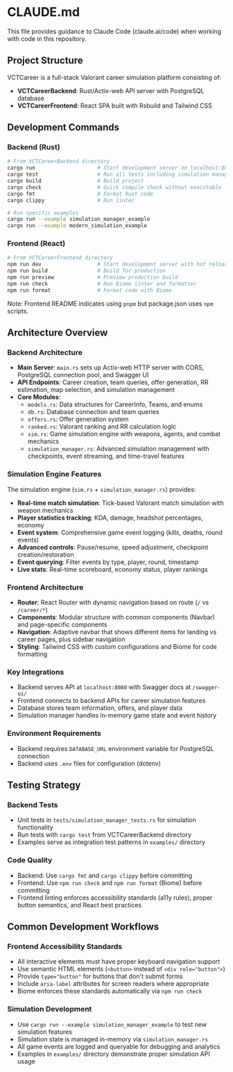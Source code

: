 # CLAUDE.md

This file provides guidance to Claude Code (claude.ai/code) when working with code in this repository.

## Project Structure

VCTCareer is a full-stack Valorant career simulation platform consisting of:

- **VCTCareerBackend**: Rust/Actix-web API server with PostgreSQL database
- **VCTCareerFrontend**: React SPA built with Rsbuild and Tailwind CSS

## Development Commands

### Backend (Rust)
```bash
# From VCTCareerBackend directory
cargo run                    # Start development server on localhost:8080
cargo test                   # Run all tests including simulation manager tests
cargo build                  # Build project
cargo check                  # Quick compile check without executable
cargo fmt                    # Format Rust code
cargo clippy                 # Run linter

# Run specific examples
cargo run --example simulation_manager_example
cargo run --example modern_simulation_example
```

### Frontend (React)
```bash
# From VCTCareerFrontend directory
npm run dev                  # Start development server with hot reload
npm run build                # Build for production
npm run preview              # Preview production build
npm run check                # Run Biome linter and formatter
npm run format               # Format code with Biome
```

Note: Frontend README indicates using `pnpm` but package.json uses `npm` scripts.

## Architecture Overview

### Backend Architecture
- **Main Server**: `main.rs` sets up Actix-web HTTP server with CORS, PostgreSQL connection pool, and Swagger UI
- **API Endpoints**: Career creation, team queries, offer generation, RR estimation, map selection, and simulation management
- **Core Modules**:
  - `models.rs`: Data structures for CareerInfo, Teams, and enums
  - `db.rs`: Database connection and team queries
  - `offers.rs`: Offer generation system
  - `ranked.rs`: Valorant ranking and RR calculation logic
  - `sim.rs`: Game simulation engine with weapons, agents, and combat mechanics
  - `simulation_manager.rs`: Advanced simulation management with checkpoints, event streaming, and time-travel features

### Simulation Engine Features
The simulation engine (`sim.rs` + `simulation_manager.rs`) provides:
- **Real-time match simulation**: Tick-based Valorant match simulation with weapon mechanics
- **Player statistics tracking**: KDA, damage, headshot percentages, economy
- **Event system**: Comprehensive game event logging (kills, deaths, round events)
- **Advanced controls**: Pause/resume, speed adjustment, checkpoint creation/restoration
- **Event querying**: Filter events by type, player, round, timestamp
- **Live stats**: Real-time scoreboard, economy status, player rankings

### Frontend Architecture
- **Router**: React Router with dynamic navigation based on route (`/` vs `/career/*`)
- **Components**: Modular structure with common components (Navbar) and page-specific components
- **Navigation**: Adaptive navbar that shows different items for landing vs career pages, plus sidebar navigation
- **Styling**: Tailwind CSS with custom configurations and Biome for code formatting

### Key Integrations
- Backend serves API at `localhost:8080` with Swagger docs at `/swagger-ui/`
- Frontend connects to backend APIs for career simulation features
- Database stores team information, offers, and player data
- Simulation manager handles in-memory game state and event history

### Environment Requirements
- Backend requires `DATABASE_URL` environment variable for PostgreSQL connection
- Backend uses `.env` files for configuration (dotenv)

## Testing Strategy

### Backend Tests
- Unit tests in `tests/simulation_manager_tests.rs` for simulation functionality
- Run tests with `cargo test` from VCTCareerBackend directory
- Examples serve as integration test patterns in `examples/` directory

### Code Quality
- Backend: Use `cargo fmt` and `cargo clippy` before committing
- Frontend: Use `npm run check` and `npm run format` (Biome) before committing
- Frontend linting enforces accessibility standards (a11y rules), proper button semantics, and React best practices

## Common Development Workflows

### Frontend Accessibility Standards
- All interactive elements must have proper keyboard navigation support
- Use semantic HTML elements (`<button>` instead of `<div role="button">`)
- Provide `type="button"` for buttons that don't submit forms
- Include `aria-label` attributes for screen readers where appropriate
- Biome enforces these standards automatically via `npm run check`

### Simulation Development
- Use `cargo run --example simulation_manager_example` to test new simulation features
- Simulation state is managed in-memory via `simulation_manager.rs`
- All game events are logged and queryable for debugging and analytics
- Examples in `examples/` directory demonstrate proper simulation API usage